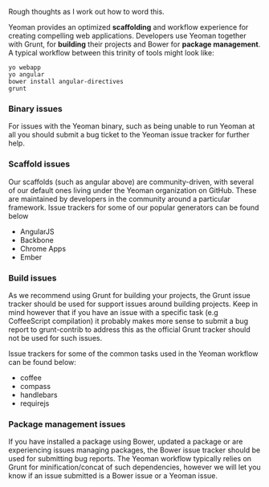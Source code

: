 Rough thoughts as I work out how to word this.

Yeoman provides an optimized **scaffolding** and workflow experience for creating compelling web applications. Developers use Yeoman together with Grunt, for **building** their projects and Bower for **package management**. A typical workflow between this trinity of tools might look like:

```
yo webapp
yo angular
bower install angular-directives
grunt
```

### Binary issues
For issues with the Yeoman binary, such as being unable to run Yeoman at all you should submit a bug ticket to the Yeoman issue tracker for further help.

### Scaffold issues
Our scaffolds (such as angular above) are community-driven, with several of our default ones living under the Yeoman organization on GitHub. These are maintained by developers in the community around a particular framework. Issue trackers for some of our popular generators can be found below

* AngularJS
* Backbone
* Chrome Apps
* Ember

### Build issues

As we recommend using Grunt for building your projects, the Grunt issue tracker should be used for support issues around building projects. Keep in mind however that if you have an issue with a specific task (e.g CoffeeScript compilation) it probably makes more sense to submit a bug report to grunt-contrib to address this as the official Grunt tracker should not be used for such issues.

Issue trackers for some of the common tasks used in the Yeoman workflow can be found below:

* coffee
* compass
* handlebars
* requirejs

### Package management issues

If you have installed a package using Bower, updated a package or are experiencing issues managing packages, the Bower issue tracker should be used for submitting bug reports. The Yeoman workflow typically relies on Grunt for minification/concat of such dependencies, however we will let you know if an issue submitted is a Bower issue or a Yeoman issue.